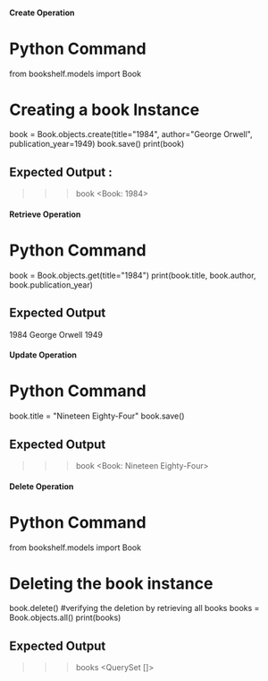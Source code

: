 #### Create Operation

# Python Command

from bookshelf.models import Book
# Creating a book Instance
book = Book.objects.create(title="1984", author="George Orwell", publication_year=1949)
book.save()
print(book)

## Expected Output :  
>>> book
<Book: 1984>


#### Retrieve Operation
# Python Command
book = Book.objects.get(title="1984")
print(book.title, book.author, book.publication_year)

## Expected Output

1984 George Orwell 1949

#### Update Operation

# Python Command

book.title = "Nineteen Eighty-Four"
book.save()
## Expected Output

>>> book
<Book: Nineteen Eighty-Four>


#### Delete Operation
# Python Command
 
 from bookshelf.models import Book
 # Deleting the book instance
 book.delete()
 #verifying the deletion by retrieving all books
 books = Book.objects.all()
 print(books)
 ## Expected Output
 
 >>> books
 <QuerySet []>